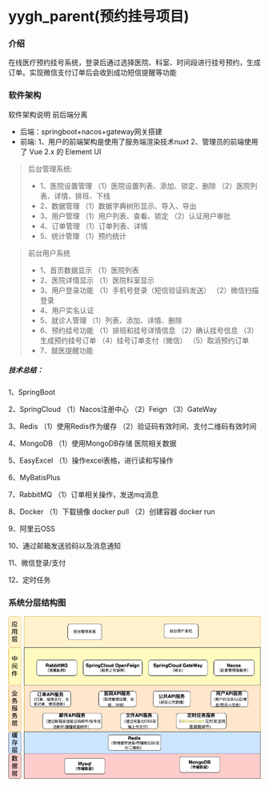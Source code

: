 # yygh_parent(预约挂号项目)


### 介绍
在线医疗预约挂号系统，登录后通过选择医院、科室、时间段进行挂号预约，生成订单。实现微信支付订单后会收到成功短信提醒等功能

### 软件架构
软件架构说明 前后端分离 
* 后端：springboot+nacos+gateway网关搭建 
* 前端: 1、用户的前端架构是使用了服务端渲染技术nuxt 2、管理员的前端使用了 Vue 2.x 的 Element UI

> 后台管理系统:
> * 1、医院设置管理
 （1）医院设置列表、添加、锁定、删除
 （2）医院列表、详情、排班、下线
> * 2、数据管理
 （1）数据字典树形显示、导入、导出
> * 3、用户管理
 （1）用户列表、查看、锁定
 （2）认证用户审批
> * 4、订单管理
 （1）订单列表、详情
> * 5、统计管理
 （1）预约统计

> 前台用户系统
> * 1、首页数据显示
 （1）医院列表
> * 2、医院详情显示
 （1）医院科室显示
> * 3、用户登录功能
 （1）手机号登录（短信验证码发送）
 （2）微信扫描登录
> * 4、用户实名认证
> * 5、就诊人管理
 （1）列表、添加、详情、删除
> * 6、预约挂号功能
 （1）排班和挂号详情信息
 （2）确认挂号信息
 （3）生成预约挂号订单
 （4）挂号订单支付（微信）
 （5）取消预约订单
> * 7、就医提醒功能




##### 技术总结：
1、SpringBoot

2、SpringCloud
（1）Nacos注册中心
（2）Feign
（3）GateWay

3、Redis
（1）使用Redis作为缓存
（2）验证码有效时间、支付二维码有效时间

4、MongoDB
（1）使用MongoDB存储 医院相关数据

5、EasyExcel
（1）操作excel表格，进行读和写操作

6、MyBatisPlus

7、RabbitMQ
（1）订单相关操作，发送mq消息

8、Docker
（1）下载镜像 docker pull 
（2）创建容器 docker run

9、阿里云OSS

10、通过邮箱发送验码以及消息通知

11、微信登录/支付

12、定时任务

### 系统分层结构图
![image](https://github.com/xiaowangxi/yygh_parent/blob/main/common/common_utils/src/main/resources/img/%E5%B0%9A%E5%8C%BB%E9%80%9A%E7%B3%BB%E7%BB%9F%E7%BB%93%E6%9E%84%E5%88%86%E5%B1%82%E5%9B%BE.png)

